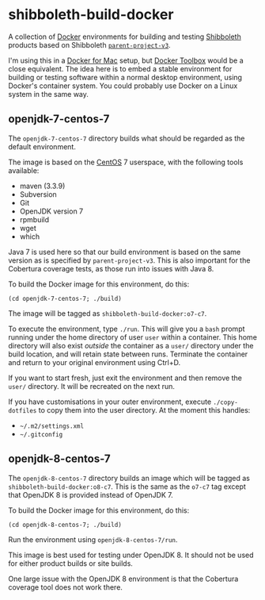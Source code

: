# shibboleth-build-docker

A collection of [Docker][] environments for building and testing
[Shibboleth][] products based on Shibboleth
[`parent-project-v3`](http://git.shibboleth.net/view/?p=java-parent-project-v3.git).

I'm using this in a [Docker for Mac][] setup, but [Docker Toolbox][] would
be a close equivalent. The idea here is to embed a stable environment for
building or testing software within a normal desktop environment, using Docker's
container system. You could probably use Docker on a Linux system in the same
way.

## openjdk-7-centos-7

The `openjdk-7-centos-7` directory builds what should be regarded as
the default environment.

The image is based on the [CentOS][] 7 userspace, with the following tools available:

* maven (3.3.9)
* Subversion
* Git
* OpenJDK version 7
* rpmbuild
* wget
* which

Java 7 is used here so that our build environment is based on the same version
as is specified by `parent-project-v3`. This is also important for the Cobertura
coverage tests, as those run into issues with Java 8.

To build the Docker image for this environment, do this:

    (cd openjdk-7-centos-7; ./build)

The image will be tagged as `shibboleth-build-docker:o7-c7`.

To execute the environment, type `./run`. This will give you a `bash` prompt
running under the home directory of user `user` within a container. This home
directory will also exist _outside_ the container as a `user/` directory under
the build location, and will retain state between runs. Terminate the
container and return to your original environment using Ctrl+D.

If you want to start fresh, just exit the environment and then remove the
`user/` directory. It will be recreated on the next run.

If you have customisations in your outer environment, execute `./copy-dotfiles`
to copy them into the user directory. At the moment this handles:

* `~/.m2/settings.xml`
* `~/.gitconfig`

## openjdk-8-centos-7

The `openjdk-8-centos-7` directory builds an image which will be tagged
as `shibboleth-build-docker:o8-c7`. This is the same as the `o7-c7` tag
except that OpenJDK 8 is provided instead of OpenJDK 7.

To build the Docker image for this environment, do this:

    (cd openjdk-8-centos-7; ./build)

Run the environment using `openjdk-8-centos-7/run`.

This image is best used for testing under OpenJDK 8. It should not be used for
either product builds or site builds.

One large issue with the OpenJDK 8 environment is that the Cobertura coverage
tool does not work there.


[CentOS]: https://www.centos.org
[Docker]: https://www.docker.com
[Docker for Mac]: https://blog.docker.com/2016/03/docker-for-mac-windows-beta/
[Docker Toolbox]: https://www.docker.com/products/docker-toolbox
[Shibboleth]: https://shibboleth.net
